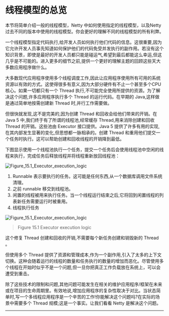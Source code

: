 线程模型的总览
====

本节将简单介绍一般的线程模型，Netty 中如何使用指定的线程模型，以及Netty 过去不同的版本中使用的线程模型。你会更好的理解不同的线程模型的所有利弊。

一个线程模型指定代码执行,给开发人员如何执行他们代码的信息。这很重要,因为它允许开发人员事先知道如何保护他们的代码免受并发执行的副作用。若没有这个知识背景，即使是最好的开发人员都只能是碰运气,希望到最后都能这么幸运,但这几乎是不可能的。进入更多的细节之前,提供一个更好的理解主题的回顾这些天大多数应用程序做什么。

大多数现代应用程序使用多个线程调度工作,因此让应用程序使用所有可用的系统资源以有效的方式。这使得很多有意义,因为大部分硬件有不止一个甚至多个CPU核心。如果一切都只有一个 Thread 执行,不可能完全使用所提供的资源。为了解决这个问题,许多应用程序执行多个 Thread 的运行代码。在早期的 Java,这样做是通过简单地按需创建新 Thread 时,并行工作需要做。

但很快就发现,这不是完美的,因为创建 Thread 和回收会给他们带来的开销。在 Java 5 中,我们终于有了所谓的线程池,经常缓存 Thread,用来消除创建和回收 Thread 的开销。这些池由 Executor 接口提供。Java 5 提供了许多有用的实现,在其内部发生显著的变化,但思想都一脉相承的。创建 Thread 和重用他们提交一个任务时执行。这可以帮助创建和回收线程的开销降到最低。

下图显示使用一个线程池执行一个任务，提交一个任务后会使用线程池中空闲的线程来执行，完成任务后释放线程并将线程重新放回线程池：

![Figure_15.1_Executor_execution_logic](https://ning-wang.oss-cn-beijing.aliyuncs.com/blog-imags/Figure_15.1_Executor_execution_logic.jpg)

1. Runnable 表示要执行的任务。这可能是任何东西,从一个数据库调用文件系统清理。
2. 之前 runnable 移交到线程池。
3. 闲置的线程被用来执行任务。当一个线程运行结束之后,它将回到闲置线程的列表新任务需要运行时被重用。
4. 线程执行任务

![Figure_15.1_Executor_execution_logic](https://ning-wang.oss-cn-beijing.aliyuncs.com/blog-imags/Figure_15.1_Executor_execution_logic.jpg)

> Figure 15.1 Executor execution logic

这个修复 Thread 创建和回收的开销,不需要每个新任务创建和销毁新的 Thread 。

但使用多个 Thread 提供了资源和管理成本,作为一个副作用,引入了太多的上下文切换。这种会随着运行的线程的数量和任务执行的数量的增加而恶化。尽管使用多个线程在开始时似乎不是一个问题,但一旦你把真正工作负载放在系统上，可以会遭受到重击。

除了这些技术的限制和问题,其他问题可能发生在相关的维护应用程序/框架在未来或在项目的生命周期里。有效地说,增加应用程序的复杂性取决于对比。当状态简单时,写一个多线程应用程序是一个辛苦的工作!你能解决这个问题吗?在实际的场景中需要多个 Thread 规模;这是一个事实。让我们看看 Netty 是解决这个问题。

*****